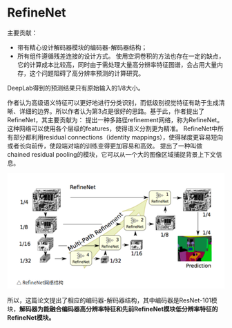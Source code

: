 RefineNet
=========================


主要贡献：

* 带有精心设计解码器模块的编码器-解码器结构；
* 所有组件遵循残差连接的设计方式。
使用空洞卷积的方法也存在一定的缺点，它的计算成本比较高，同时由于需处理大量高分辨率特征图谱，会占用大量内存，这个问题阻碍了高分辨率预测的计算研究。

DeepLab得到的预测结果只有原始输入的1/8大小。


作者认为高级语义特征可以更好地进行分类识别，而低级别视觉特征有助于生成清晰、详细的边界。所以作者认为第3点是很好的思路。基于此，作者提出了RefineNet，其主要贡献为：
提出一种多路径refinement网络，称为RefineNet。这种网络可以使用各个层级的features，使得语义分割更为精准。
RefineNet中所有部分都利用residual connections（identity mappings），使得梯度更容易短向或者长向前传，使段端对端的训练变得更加容易和高效。
提出了一种叫做chained residual pooling的模块，它可以从一个大的图像区域捕捉背景上下文信息。

![](.//images//refinenet.png)

所以，这篇论文提出了相应的编码器-解码器结构，其中编码器是ResNet-101模块，**解码器为能融合编码器高分辨率特征和先前RefineNet模块低分辨率特征的RefineNet模块。**
